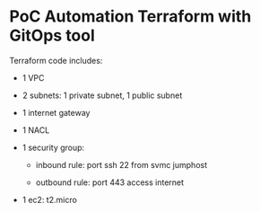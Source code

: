 # PoC Automation Terraform with GitOps tool

Terraform code includes:

* 1 VPC

* 2 subnets: 1 private subnet, 1 public subnet

* 1 internet gateway

* 1 NACL

* 1 security group: 

    * inbound rule: port ssh 22 from svmc jumphost

    * outbound rule: port 443 access internet

* 1 ec2: t2.micro